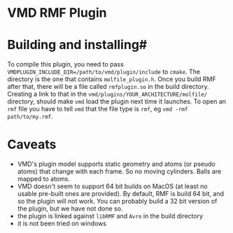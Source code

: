 # VMD RMF Plugin #

# Building and installing#
To compile this plugin, you need to pass `VMDPLUGIN_INCLUDE_DIR=/path/to/vmd/plugin/include` to `cmake`. The directory is the one that contains `molfile_plugin.h`. Once you build RMF after that, there will be a file called `rmfplugin.so` in the build directory. Creating a link to that in the `vmd/plugins/YOUR_ARCHITECTURE/molfile/` directory, should make `vmd` load the plugin next time it launches. To open an `rmf` file you have to tell `vmd` that the file type is `rmf`, eg `vmd -rmf path/to/my.rmf`.

# Caveats #
- VMD's plugin model supports static geometry and atoms (or pseudo atoms) that change with each frame. So no moving cylinders. Balls are mapped to atoms.
- VMD doesn't seem to support 64 bit builds on MacOS (at least no usable pre-built ones are provided). By default, RMF is build 64 bit, and so the plugin will not work. You can probably build a 32 bit version of the plugin, but we have not done so.
- the plugin is linked against `libRMF` and `Avro` in the build directory
- it is not been tried on windows
